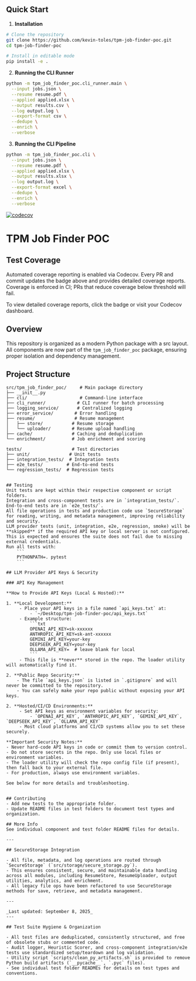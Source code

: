 ## Quick Start

1. **Installation**
```bash
# Clone the repository
git clone https://github.com/kevin-toles/tpm-job-finder-poc.git
cd tpm-job-finder-poc

# Install in editable mode
pip install -e .
```

2. **Running the CLI Runner**
```bash
python -m tpm_job_finder_poc.cli_runner.main \
  --input jobs.json \
  --resume resume.pdf \
  --applied applied.xlsx \
  --output results.csv \
  --log output.log \
  --export-format csv \
  --dedupe \
  --enrich \
  --verbose
```

3. **Running the CLI Pipeline**
```bash
python -m tpm_job_finder_poc.cli \
  --input jobs.json \
  --resume resume.pdf \
  --applied applied.xlsx \
  --output results.xlsx \
  --log output.log \
  --export-format excel \
  --dedupe \
  --enrich \
  --verbose
```


[![codecov](https://codecov.io/gh/kevin-toles/tpm-job-finder-poc/branch/dev/graph/badge.svg)](https://codecov.io/gh/kevin-toles/tpm-job-finder-poc)
# TPM Job Finder POC

## Test Coverage
Automated coverage reporting is enabled via Codecov. Every PR and commit updates the badge above and provides detailed coverage reports. Coverage is enforced in CI; PRs that reduce coverage below threshold will fail.

To view detailed coverage reports, click the badge or visit your Codecov dashboard.

## Overview
This repository is organized as a modern Python package with a src layout. All components are now part of the `tpm_job_finder_poc` package, ensuring proper isolation and dependency management.

## Project Structure
```
src/tpm_job_finder_poc/     # Main package directory
├── __init__.py
├── cli/                    # Command-line interface
├── cli_runner/            # CLI runner for batch processing
├── logging_service/       # Centralized logging
├── error_service/        # Error handling
├── resume/               # Resume management
│   ├── store/           # Resume storage
│   └── uploader/        # Resume upload handling
├── cache/               # Caching and deduplication
└── enrichment/          # Job enrichment and scoring

tests/                   # Test directories
├── unit/               # Unit tests
├── integration_tests/  # Integration tests
├── e2e_tests/         # End-to-end tests
└── regression_tests/  # Regression tests


## Testing
Unit tests are kept within their respective component or script folders.
Integration and cross-component tests are in `integration_tests/`.
End-to-end tests are in `e2e_tests/`.
All file operations in tests and production code use `SecureStorage` for reading, writing, and metadata management, improving reliability and security.
LLM provider tests (unit, integration, e2e, regression, smoke) will be **skipped** if the required API key or local server is not configured. This is expected and ensures the suite does not fail due to missing external credentials.
Run all tests with:
	```
	PYTHONPATH=. pytest
	```

## LLM Provider API Keys & Security

### API Key Management

**How to Provide API Keys (Local & Hosted):**

1. **Local Development:**
	 - Place your API keys in a file named `api_keys.txt` at:
		 - `~/Desktop/tpm-job-finder-poc/api_keys.txt`
	 - Example structure:
		 ```txt
		 OPENAI_API_KEY=sk-xxxxxx
		 ANTHROPIC_API_KEY=sk-ant-xxxxxx
		 GEMINI_API_KEY=your-key
		 DEEPSEEK_API_KEY=your-key
		 OLLAMA_API_KEY=  # leave blank for local
		 ```
	 - This file is **never** stored in the repo. The loader utility will automatically find it.

2. **Public Repo Security:**
	- The file `api_keys.json` is listed in `.gitignore` and will never be committed to the repository.
	- You can safely make your repo public without exposing your API keys.

2. **Hosted/CI/CD Environments:**
	 - Set API keys as environment variables for security:
		 - `OPENAI_API_KEY`, `ANTHROPIC_API_KEY`, `GEMINI_API_KEY`, `DEEPSEEK_API_KEY`, `OLLAMA_API_KEY`
	 - Most cloud platforms and CI/CD systems allow you to set these securely.

**Important Security Notes:**
- Never hard-code API keys in code or commit them to version control.
- Do not store secrets in the repo. Only use local files or environment variables.
- The loader utility will check the repo config file (if present), then fall back to your external file.
- For production, always use environment variables.

See below for more details and troubleshooting.


## Contributing
- Add new tests to the appropriate folder.
- Update README files in test folders to document test types and organization.

## More Info
See individual component and test folder README files for details.

---

## SecureStorage Integration

- All file, metadata, and log operations are routed through `SecureStorage` (`src/storage/secure_storage.py`).
- This ensures consistent, secure, and maintainable data handling across all modules, including ResumeStore, ResumeUploader, output utilities, analytics, and enrichment.
- All legacy file ops have been refactored to use SecureStorage methods for save, retrieve, and metadata management.

---

_Last updated: September 8, 2025_
---

## Test Suite Hygiene & Organization

- All test files are deduplicated, consistently structured, and free of obsolete stubs or commented code.
- Audit logger, Heuristic Scorer, and cross-component integration/e2e tests use standardized setup/teardown and log validation.
- Utility script `scripts/clean_py_artifacts.sh` is provided to remove Python build artifacts (`__pycache__`, `.pyc` files).
- See individual test folder READMEs for details on test types and conventions.
